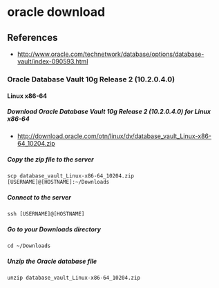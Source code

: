 # oracle download

## References
* http://www.oracle.com/technetwork/database/options/database-vault/index-090593.html

### Oracle Database Vault 10g Release 2 (10.2.0.4.0)
#### Linux x86-64
##### Download Oracle Database Vault 10g Release 2 (10.2.0.4.0) for Linux x86-64
* http://download.oracle.com/otn/linux/dv/database_vault_Linux-x86-64_10204.zip

##### Copy the zip file to the server
```
scp database_vault_Linux-x86-64_10204.zip [USERNAME]@[HOSTNAME]:~/Downloads
```
##### Connect to the server
```
ssh [USERNAME]@[HOSTNAME]
```

##### Go to your Downloads directory
```
cd ~/Downloads
```

##### Unzip the Oracle database file
```
unzip database_vault_Linux-x86-64_10204.zip
```

